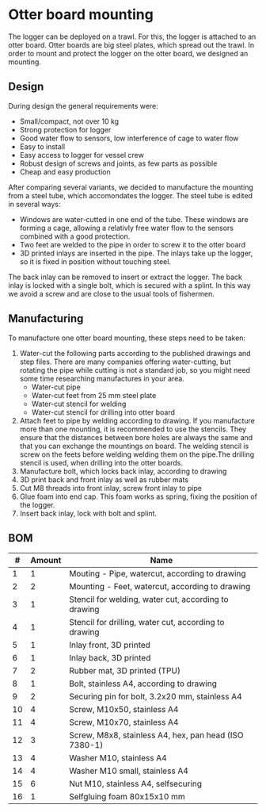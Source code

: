 # Otter board mounting
The logger can be deployed on a trawl. For this, the logger is attached to an otter board. Otter boards are big steel plates, which spread out the trawl. In order to mount and protect the logger on the otter board, we designed an mounting. 

## Design 
During design the general requirements were:
-	Small/compact, not over 10 kg
-	Strong protection for logger
-	Good water flow to sensors, low interference of cage to water flow
-	Easy to install
-	Easy access to logger for vessel crew
-	Robust design of screws and joints, as few parts as possible
-	Cheap and easy production

After comparing several variants, we decided to manufacture the mounting from a steel tube, which accomondates the logger. The steel tube is edited in several ways:
- Windows are water-cutted in one end of the tube. These windows are forming a cage, allowing a relativly free water flow to the sensors combined with a good protection. 
- Two feet are welded to the pipe in order to screw it to the otter board
- 3D printed inlays are inserted in the pipe. The inlays take up the logger, so it is fixed in position without touching steel.

The back inlay can be removed to insert or extract the logger. The back inlay is locked with a single bolt, which is secured with a splint. In this way we avoid a screw and are close to the usual tools of fishermen.  


## Manufacturing
To manufacture one otter board mounting, these steps need to be taken: 
1. Water-cut the following parts according to the published drawings and step files. There are many companies offering water-cutting, but rotating the pipe while cutting is not a standard job, so you might need some time researching manufactures in your area. 
    - Water-cut pipe
    - Water-cut feet from 25 mm steel plate
    - Water-cut stencil for welding
    - Water-cut stencil for drilling into otter board
2. Attach feet to pipe by welding according to drawing. If you manufacture more than one mounting, it is recommended to use the stencils. They ensure that the distances between bore holes are always the same and that you can exchange the mountings on board. The welding stencil is screw on the feets before welding welding them on the pipe.The drilling stencil is used, when drilling into the otter boards. 
3. Manufacture bolt, which locks back inlay, according to drawing
4. 3D print back and front inlay as well as rubber mats
5. Cut M8 threads into front inlay, screw front inlay to pipe
6. Glue foam into end cap. This foam works as spring, fixing the position of the logger.
7. Insert back inlay, lock with bolt and splint.


## BOM
| #  | Amount | Name                                                  |
| -- | ------ | ----------------------------------------------------- |
| 1  | 1      | Mouting - Pipe, watercut, according to drawing        |
| 2  | 2      | Mounting - Feet, watercut, according to drawing       |
| 3  | 1      | Stencil for welding, water cut, according to drawing  |
| 4  | 1      | Stencil for drilling, water cut, according to drawing |
| 5  | 1      | Inlay front, 3D printed                               |
| 6  | 1      | Inlay back, 3D printed                                |
| 7  | 2      | Rubber mat, 3D printed (TPU)                          |
| 8  | 1      | Bolt, stainless A4, according to drawing              |
| 9  | 2      | Securing pin for bolt, 3.2x20 mm, stainless A4        |
| 10 | 4      | Screw, M10x50, stainless A4                           |
| 11 | 4      | Screw, M10x70, stainless A4                           |
| 12 | 3      | Screw, M8x8, stainless A4, hex, pan head (ISO 7380-1)                             |
| 13 | 4      | Washer M10, stainless A4                              |
| 14 | 4      | Washer M10 small, stainless A4                        |
| 15 | 6      | Nut M10, stainless A4, selfsecuring                   |
| 16 | 1      | Selfgluing foam 80x15x10 mm                           |